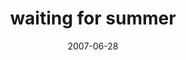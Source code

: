 ---
layout: base.njk
title : 'waiting for summer' 
view_title : 'waiting for summer' 
year : '2007' 
date : '2007-06-28' 
img_file : '/drawing/waitingforsummer.png' 
html_file : 'waitingforsummer' 
next_html : 'hetoldmetodoit.html' 
year_order : '83' 
permalink : "title/{{html_file}}.html"
---